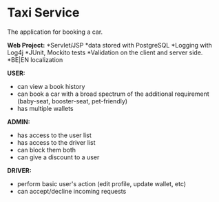 # Taxi Service 

The application for booking a car.  


**Web Project:**
*Servlet/JSP
*data stored with PostgreSQL
*Logging with Log4j
*JUnit, Mockito tests
*Validation on the client and server side.
*BE|EN localization

**USER:**
* can view a book history
* can book a car with  a broad spectrum of the additional requirement (baby-seat, booster-seat, pet-friendly) 
* has multiple wallets

**ADMIN:**
* has access to the user list
* has access to the driver list
* can block them both
* can give a discount to a user

**DRIVER:**
* perform basic user's action (edit profile, update wallet, etc)
* can accept/decline incoming requests
 
